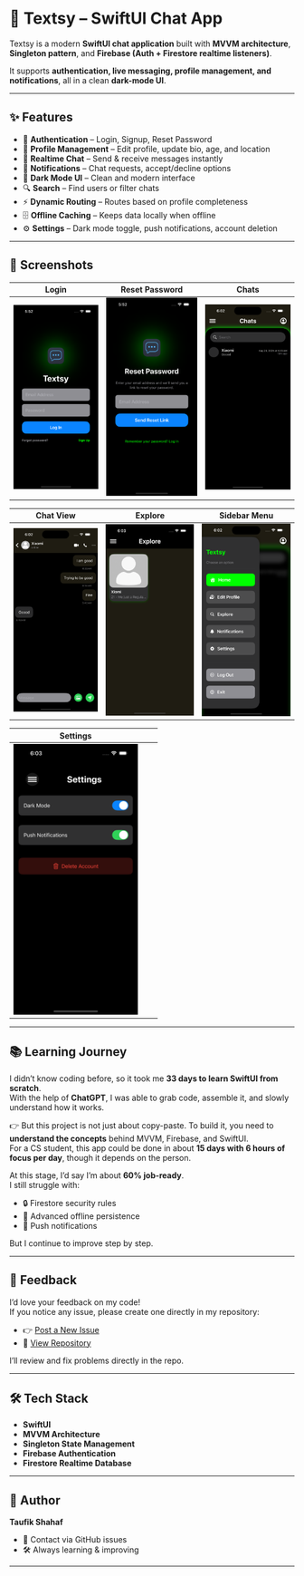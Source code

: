 # 📱 Textsy – SwiftUI Chat App  

Textsy is a modern **SwiftUI chat application** built with **MVVM architecture**, **Singleton pattern**, and **Firebase (Auth + Firestore realtime listeners)**.  

It supports **authentication, live messaging, profile management, and notifications**, all in a clean **dark-mode UI**.  

---

## ✨ Features  

- 🔐 **Authentication** – Login, Signup, Reset Password  
- 👤 **Profile Management** – Edit profile, update bio, age, and location  
- 💬 **Realtime Chat** – Send & receive messages instantly  
- 📢 **Notifications** – Chat requests, accept/decline options  
- 🌙 **Dark Mode UI** – Clean and modern interface  
- 🔍 **Search** – Find users or filter chats  
- ⚡ **Dynamic Routing** – Routes based on profile completeness  
- 🗄️ **Offline Caching** – Keeps data locally when offline  
- ⚙️ **Settings** – Dark mode toggle, push notifications, account deletion  

---

## 📸 Screenshots  
 


| Login | Reset Password | Chats |
|-------|----------------|-------|
| <img src="screenshots/login.jpg" width="220"> | <img src="screenshots/reset.jpg" width="220"> | <img src="screenshots/chats.png" width="220"> |

| Chat View | Explore | Sidebar Menu |
|-----------|---------|--------------|
| <img src="screenshots/chat.jpg" width="220"> | <img src="screenshots/explore.jpg" width="220"> | <img src="screenshots/menu.jpg" width="220"> |

| Settings |   |   |
|----------|---|---|
| <img src="screenshots/settings.jpg" width="220"> |  



---

## 📚 Learning Journey  

I didn’t know coding before, so it took me **33 days to learn SwiftUI from scratch**.  
With the help of **ChatGPT**, I was able to grab code, assemble it, and slowly understand how it works.  

👉 But this project is not just about copy-paste. To build it, you need to **understand the concepts** behind MVVM, Firebase, and SwiftUI.  
For a CS student, this app could be done in about **15 days with 6 hours of focus per day**, though it depends on the person.  

At this stage, I’d say I’m about **60% job-ready**.  
I still struggle with:  
- 🔒 Firestore security rules  
- 💾 Advanced offline persistence  
- 📲 Push notifications  

But I continue to improve step by step.  

---

## 💬 Feedback  

I’d love your feedback on my code!  
If you notice any issue, please create one directly in my repository:  

- 👉 [Post a New Issue](https://github.com/TAUFIK2236/Textsy_ChatApp/issues/new)  
- 📂 [View Repository](https://github.com/TAUFIK2236/Textsy_ChatApp)  

I’ll review and fix problems directly in the repo.  

---

## 🛠️ Tech Stack  

- **SwiftUI**  
- **MVVM Architecture**  
- **Singleton State Management**  
- **Firebase Authentication**  
- **Firestore Realtime Database**  

---

## 🚀 Author  

**Taufik Shahaf**  
- 📧 Contact via GitHub issues  
- 🛠️ Always learning & improving  

---
